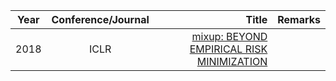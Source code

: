 

| Year       | Conference/Journal       | Title  | Remarks
| ------------- |:-------------:| --------------:|------------:|
|2018     | ICLR   | [mixup: BEYOND EMPIRICAL RISK MINIMIZATION](https://arxiv.org/pdf/1710.09412.pdf) | |
